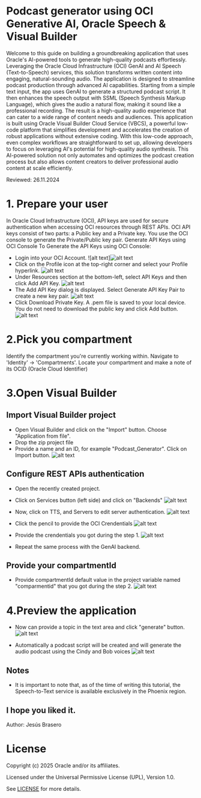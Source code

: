 # Podcast generator using OCI Generative AI, Oracle Speech & Visual Builder

Welcome to this guide on building a groundbreaking application that uses Oracle's AI-powered tools to generate high-quality podcasts effortlessly. Leveraging the Oracle Cloud Infrastructure (OCI) GenAI and AI Speech (Text-to-Speech) services, this solution transforms written content into engaging, natural-sounding audio.
The application is designed to streamline podcast production through advanced AI capabilities. Starting from a simple text input, the app uses GenAI to generate a structured podcast script. It then enhances the speech output with SSML (Speech Synthesis Markup Language), which gives the audio a natural flow, making it sound like a professional recording. The result is a high-quality audio experience that can cater to a wide range of content needs and audiences.
This application is built using Oracle Visual Builder Cloud Service (VBCS), a powerful low-code platform that simplifies development and accelerates the creation of robust applications without extensive coding. With this low-code approach, even complex workflows are straightforward to set up, allowing developers to focus on leveraging AI's potential for high-quality audio synthesis.
This AI-powered solution not only automates and optimizes the podcast creation process but also allows content creators to deliver professional audio content at scale efficiently.

Reviewed: 26.11.2024
 
# **1. Prepare your user**
   
   In Oracle Cloud Infrastructure (OCI), API keys are used for secure authentication when accessing OCI resources through REST APIs. OCI API keys consist of two parts: a Public key and a Private key. You use the OCI console to generate the Private/Public key pair.
   Generate API Keys using OCI Console
    To Generate the API Keys using OCI Console:

  - Login into your OCI Account.
   ![alt text]![alt text](Podcast-md/ak1.png)
  - Click on the Profile icon at the top-right corner and select your Profile hyperlink.
   ![alt text](Podcast-md/ak2.png)
  - Under Resources section at the bottom-left, select API Keys and then click Add API Key.
   ![alt text](Podcast-md/ak3.png)
  - The Add API Key dialog is displayed. Select Generate API Key Pair to create a new key pair.
  ![alt text](Podcast-md/ak4.png)
  - Click Download Private Key. A .pem file is saved to your local device. You do not need to download the public key and click Add button.
  ![alt text](Podcast-md/ak5.png)
  


# **2.Pick you compartment**
Identify the compartment you're currently working within. Navigate to 'Identity' -> 'Compartments'. Locate your compartment and make a note of its OCID (Oracle Cloud Identifier)

# **3.Open Visual Builder**
## Import Visual Builder project
* Open Visual Builder and click on the "Import" button. Choose "Application from file".
* Drop the zip project file
* Provide a name and an ID, for example "Podcast_Generator". Click on Import button.
 ![alt text](Podcast-md/import_project.jpg)
  
## Configure REST APIs authentication
* Open the recently created project.
 
* Click on Services button (left side) and click on "Backends"
 ![alt text](Podcast-md/services.jpg)

* Now, click on TTS, and Servers to edit server authentication.
![alt text](Podcast-md/edit_tts.jpg)

* Click the pencil to provide the OCI Crendentials
 ![alt text](Podcast-md/edit_tts_2.jpg)

* Provide the crendentials you got during the step 1.
 ![alt text](Podcast-md/signature.jpg)

* Repeat the same process with the GenAI backend.

## Provide your compartmentId 
* Provide compartmentId default value in the project variable named "comparmentid" that you got during the step 2.
 ![alt text](Podcast-md/compartmentid.jpg)

#  **4.Preview the application**
* Now can provide a topic in the text area and click "generate" button. 
 ![alt text](Podcast-md/preview.jpg)

* Automatically a podcast script will be created and will generate the audio podcast using the Cindy and Bob voices
  ![alt text](Podcast-md/generated.jpg)

## Notes
* It is important to note that, as of the time of writing this tutorial, the Speech-to-Text service is available exclusively in the Phoenix region.

## I hope you liked it.
Author: Jesús Brasero
 
# License
 
Copyright (c) 2025 Oracle and/or its affiliates.
 
Licensed under the Universal Permissive License (UPL), Version 1.0.
 
See [LICENSE](https://github.com/oracle-devrel/technology-engineering/blob/main/LICENSE) for more details.
